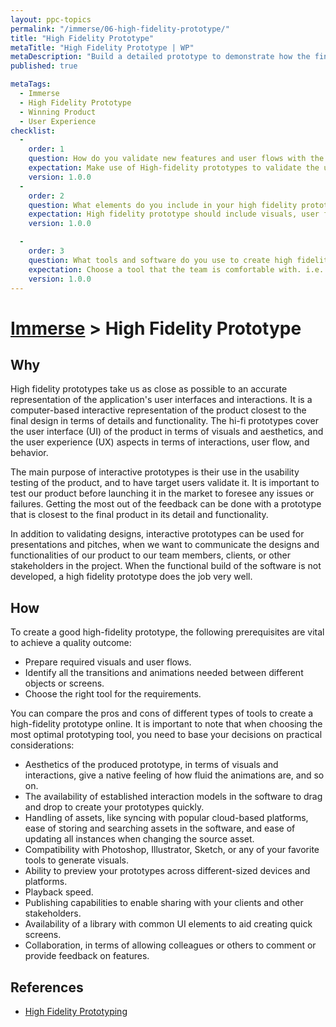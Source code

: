 ```yaml
---
layout: ppc-topics 
permalink: "/immerse/06-high-fidelity-prototype/" 
title: "High Fidelity Prototype"
metaTitle: "High Fidelity Prototype | WP"
metaDescription: "Build a detailed prototype to demonstrate how the final product would operate and obtain feedback."
published: true

metaTags:
  - Immerse
  - High Fidelity Prototype
  - Winning Product
  - User Experience
checklist: 
  -
    order: 1
    question: How do you validate new features and user flows with the target users before the actual implementation?
    expectation: Make use of High-fidelity prototypes to validate the user flows, interactions and user behaviours
    version: 1.0.0
  -
    order: 2
    question: What elements do you include in your high fidelity prototypes?  
    expectation: High fidelity prototype should include visuals, user flows, required transitions and animations 
    version: 1.0.0

  -
    order: 3
    question: What tools and software do you use to create high fidelity prototypes?
    expectation: Choose a tool that the team is comfortable with. i.e. Sketch, photoshop, Illustrator etc...
    version: 1.0.0
---
```

# [Immerse](../) > High Fidelity Prototype

## Why
High fidelity prototypes take us as close as possible to an accurate representation of the application's user interfaces and interactions. It is a computer-based interactive representation of the product closest to the final design in terms of details and functionality. The hi-fi prototypes cover the user interface (UI) of the product in terms of visuals and aesthetics, and the user experience (UX) aspects in terms of interactions, user flow, and behavior.

The main purpose of interactive prototypes is their use in the usability testing of the product, and to have target users validate it. It is important to test our product before launching it in the market to foresee any issues or failures. Getting the most out of the feedback can be done with a prototype that is closest to the final product in its detail and functionality.

In addition to validating designs, interactive prototypes can be used for presentations and pitches, when we want to communicate the designs and functionalities of our product to our team members, clients, or other stakeholders in the project. When the functional build of the software is not developed, a high fidelity prototype does the job very well.

## How
To create a good high-fidelity prototype, the following prerequisites are vital to achieve a quality outcome: 

- Prepare required visuals and user flows.
- Identify all the transitions and animations needed between different objects or screens.
- Choose the right tool for the requirements. 

You can compare the pros and cons of different types of tools to create a high-fidelity prototype online. It is important to note that when choosing the most optimal prototyping tool, you need to base your decisions on practical considerations:

- Aesthetics of the produced prototype, in terms of visuals and interactions, give a native feeling of how fluid the animations are, and so on.
- The availability of established interaction models in the software to drag and drop to create your prototypes quickly.
- Handling of assets, like syncing with popular cloud-based platforms, ease of storing and searching assets in the software, and ease of updating all instances when changing the source asset.
- Compatibility with Photoshop, Illustrator, Sketch, or any of your favorite tools to generate visuals.
- Ability to preview your prototypes across different-sized devices and platforms.
- Playback speed.
- Publishing capabilities to enable sharing with your clients and other stakeholders.
- Availability of a library with common UI elements to aid creating quick screens.
- Collaboration, in terms of allowing colleagues or others to comment or provide feedback on features.

## References
- [High Fidelity Prototyping](https://blog.prototypr.io/high-fidelity-prototyping-what-when-why-and-how-f5bbde6a7fd4)
